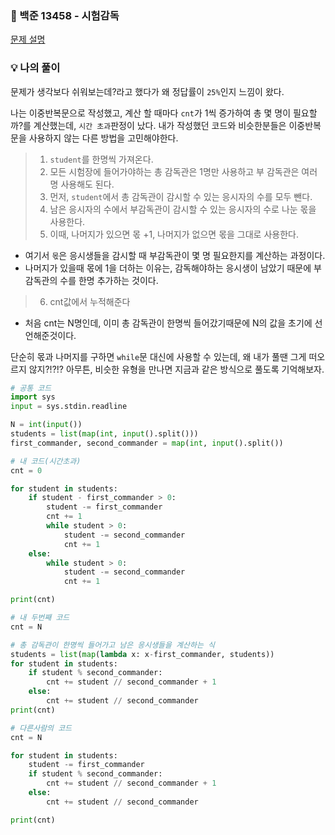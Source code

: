 ### 📌 백준 13458 - 시험감독
<a href='https://www.acmicpc.net/problem/13458'>문제 설명</a>

### 💡 나의 풀이
문제가 생각보다 쉬워보는데?라고 했다가 왜 정답률이 `25%`인지 느낌이 왔다.

나는 이중반복문으로 작성했고, 계산 할 때마다 `cnt`가 1씩 증가하여 총 몇 명이 필요할까?를 계산했는데, `시간 초과`판정이 났다.
내가 작성했던 코드와 비슷한분들은 이중반복문을 사용하지 않는 다른 방법을 고민해야한다.

>1. `student`를 한명씩 가져온다.
>2. 모든 시험장에 들어가야하는 총 감독관은 1명만 사용하고 부 감독관은 여러 명 사용해도 된다.
>3. 먼저, `student`에서 총 감독관이 감시할 수 있는 응시자의 수를 모두 뺀다.
>4. 남은 응시자의 수에서 부감독관이 감시할 수 있는 응시자의 수로 나눈 몫을 사용한다.
>5. 이때, 나머지가 있으면 몫 +1, 나머지가 없으면 몫을 그대로 사용한다.
   * 여기서 `몫`은 응시생들을 감시할 때 부감독관이 몇 명 필요한지를 계산하는 과정이다.
   * 나머지가 있을때 몫에 1을 더하는 이유는, 감독해야하는 응시생이 남았기 때문에 부 감독관의 수를 한명 추가하는 것이다.
>6. cnt값에서 누적해준다
   * 처음 cnt는 N명인데, 이미 총 감독관이 한명씩 들어갔기때문에 N의 값을 초기에 선언해준것이다.

단순히 몫과 나머지를 구하면 `while`문 대신에 사용할 수 있는데, 왜 내가 풀땐 그게 떠오르지 않지?!?!?
아무튼, 비슷한 유형을 만나면 지금과 같은 방식으로 풀도록 기억해보자.

```python
# 공통 코드
import sys
input = sys.stdin.readline

N = int(input())
students = list(map(int, input().split()))
first_commander, second_commander = map(int, input().split())

# 내 코드(시간초과)
cnt = 0

for student in students:
    if student - first_commander > 0:
        student -= first_commander
        cnt += 1
        while student > 0:
            student -= second_commander
            cnt += 1
    else:
        while student > 0:
            student -= second_commander
            cnt += 1

print(cnt)

# 내 두번째 코드
cnt = N

# 총 감독관이 한명씩 들어가고 남은 응시생들을 계산하는 식
students = list(map(lambda x: x-first_commander, students))
for student in students:
    if student % second_commander:
        cnt += student // second_commander + 1
    else:
        cnt += student // second_commander
print(cnt)

# 다른사람의 코드 
cnt = N

for student in students:
    student -= first_commander
    if student % second_commander:
        cnt += student // second_commander + 1
    else:
        cnt += student // second_commander

print(cnt)
```